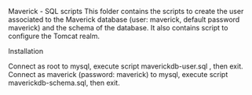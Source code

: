 Maverick - SQL scripts
This folder contains the scripts to create the user associated to the Maverick database (user: maverick, default password maverick) and the schema of the database. It also contains script to configure the Tomcat realm.

Installation

Connect as root to mysql, execute script maverickdb-user.sql , then exit.
Connect as maverick (password: maverick) to mysql, execute script maverickdb-schema.sql, then exit.